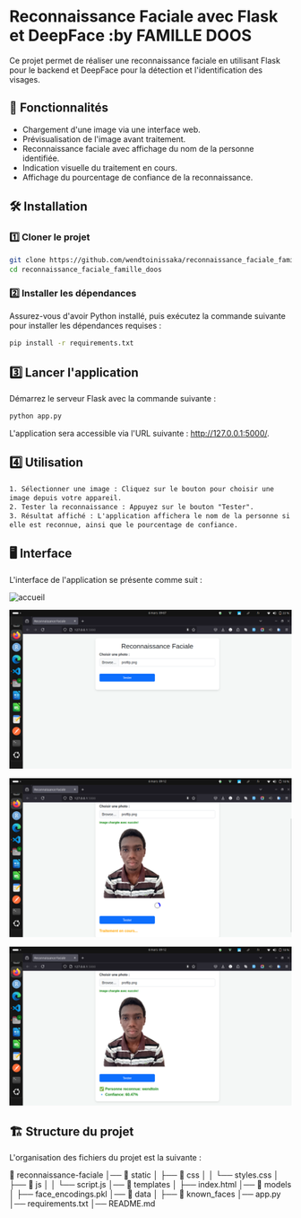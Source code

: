 # Reconnaissance Faciale avec Flask et DeepFace :by FAMILLE DOOS

Ce projet permet de réaliser une reconnaissance faciale en utilisant Flask pour le backend et DeepFace pour la détection et l'identification des visages.

## 📌 Fonctionnalités

- Chargement d'une image via une interface web.
- Prévisualisation de l'image avant traitement.
- Reconnaissance faciale avec affichage du nom de la personne identifiée.
- Indication visuelle du traitement en cours.
- Affichage du pourcentage de confiance de la reconnaissance.

## 🛠️ Installation

### 1️⃣ Cloner le projet

```bash
git clone https://github.com/wendtoinissaka/reconnaissance_faciale_famille_doos.git
cd reconnaissance_faciale_famille_doos
```

### 2️⃣ Installer les dépendances

Assurez-vous d'avoir Python installé, puis exécutez la commande suivante pour installer les dépendances requises :

```bash
pip install -r requirements.txt
```

## 3️⃣ Lancer l'application

Démarrez le serveur Flask avec la commande suivante :

```bash
python app.py
```

L'application sera accessible via l'URL suivante : http://127.0.0.1:5000/.


## 4️⃣ Utilisation

    1. Sélectionner une image : Cliquez sur le bouton pour choisir une image depuis votre appareil.
    2. Tester la reconnaissance : Appuyez sur le bouton "Tester".
    3. Résultat affiché : L'application affichera le nom de la personne si elle est reconnue, ainsi que le pourcentage de confiance.


## 🖥️ Interface

L'interface de l'application se présente comme suit :

![accueil](./images/image.png)

![accueil](./images/image1.png)

![accueil](./images/image4.png)

![accueil](./images/image5.png)


## 🏗️ Structure du projet

L'organisation des fichiers du projet est la suivante :

📂 reconnaissance-faciale
│── 📂 static
│   ├── 📂 css
│   │   └── styles.css
│   ├── 📂 js
│   │   └── script.js
│── 📂 templates
│   ├── index.html
│── 📂 models
│   ├── face_encodings.pkl
│── 📂 data
│   ├── 📂 known_faces
│── app.py
│── requirements.txt
│── README.md
